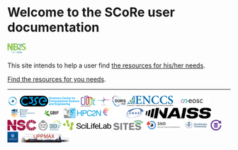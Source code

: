 # Welcome to the SCoRe user documentation

![SCoRe logo](logo/score_logo_42_x_24.png)

This site intends to help a user find
[the resources for his/her needs](resources.md).

[Find the resources for you needs](resources.md).

---

<!-- index_2.md is machine-generated and pasted below this file, index_1.md -->
![AIDA Data Hub](logo/aida_logo_24_x_24.png) ![C3SE](logo/c3se_logo_134_x_24.png) ![Code Refinery](logo/coderefinery_logo_32_x_24.png) ![CSC](logo/csc_logo_31_x_24.png) ![Doris SND](logo/doris_snd_logo_30_x_24.png) ![ENCCS](logo/enccs_logo_103_x_24.png) ![EOSC](logo/eosc_logo_77_x_24.png) ![FEGA Sweden](logo/fega_sweden_logo_71_x_24.png) ![GBIF](logo/gbif_logo_48_x_24.png) ![HPC2N](logo/hpc2n_logo_84_x_24.png) ![InfraViz](logo/infraviz_logo_47_x_24.png) ![LUNARC](logo/lunarc_logo_42_x_24.png) ![NAISS](logo/naiss_logo_148_x_24.png) ![NSC](logo/nsc_logo_66_x_24.png) ![PDC](logo/pdc_logo_21_x_24.png) ![SBDI](logo/sbdi_logo_26_x_24.png) ![SciLifeLab](logo/sll_logo_110_x_24.png) ![SITES](logo/sites_logo_68_x_24.png) ![SND](logo/snd_logo_83_x_24.png) ![Stockholm University](logo/stockholm_university_logo_57_x_24.png) ![Swestore](logo/swestore_logo_24_x_24.png) ![University of Gothenburg](logo/university_of_gothenburg_logo_24_x_24.png) ![UPPMAX](logo/uppmax_logo_116_x_24.png)